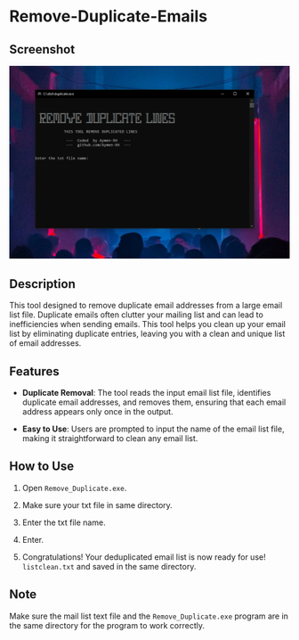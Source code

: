 # Remove-Duplicate-Emails

## Screenshot
![Alt Text](https://raw.githubusercontent.com/Aymen-XH/Remove-Duplicate-Emails/main/Screenshot.png)

## Description

This  tool designed to remove duplicate email addresses from a large email list file. Duplicate emails often clutter your mailing list and can lead to inefficiencies when sending emails. This tool helps you clean up your email list by eliminating duplicate entries, leaving you with a clean and unique list of email addresses.

## Features

- **Duplicate Removal**: The tool reads the input email list file, identifies duplicate email addresses, and removes them, ensuring that each email address appears only once in the output.

- **Easy to Use**: Users are prompted to input the name of the email list file, making it straightforward to clean any email list.

## How to Use

1. Open `Remove_Duplicate.exe`.

2. Make sure your txt file in same directory.

3. Enter the txt file name.

4. Enter.

5. Congratulations! Your deduplicated email list is now ready for use! `listclean.txt` and saved in the same directory.

## Note

Make sure the mail list text file and the `Remove_Duplicate.exe` program are in the same directory for the program to work correctly.


